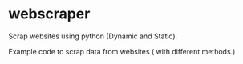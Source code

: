 # webscraper
Scrap websites using python (Dynamic and Static).

Example code to scrap data from websites ( with different methods.)


